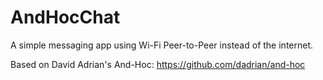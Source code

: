 # AndHocChat
A simple messaging app using Wi-Fi Peer-to-Peer instead of the internet.

Based on David Adrian's And-Hoc:
https://github.com/dadrian/and-hoc
